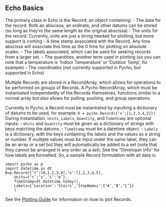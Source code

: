 ## Echo Basics
The primary class in Echo is the Record; an object containing:
    - The data for the record. Both an abscissa, an ordinate, and other datums can be stored (so long as they’re the same length as the original abscissa)
    - The units for the record. Currently, units are just a string needed for plotting, but more support is coming
    - A time stamp associated with the Record. Any time abscissa will associate this time as the 0 time for plotting on absolute scales.
    - The labels associated, which can be used for seeking records from a larger set.
    - The quantities, another term used in plotting (so you can note that a temperature is ‘Indoor Temperature’ or ‘Outdoor Temp’, for example)
    - The coordinates (not currently supported in Pycho, but supported in Echo)
   
Multiple Records are stored in a RecordArray, which allows for operations to be performed on groups of Records. A Pycho RecordArray, which must be instantiated independently of the Records themselves, functions similar to a normal array but also allows for pulling, pushing, and group operations.

Currently in Pycho, a Record must be instantiated by inputting a dictionary of datums to be used, for example:
`D = pycho.Record({‘x’:[1,2,3,4,5]})`
During instantiation, `Units`, `Labels`, `Quantity`, and `TimeStamp` are optional inputs:
    - `Units` and `Quantity` must be given as a dictionary of strings with keys matching the datums.
    - `TimeStamp` must be a datetime object.
    - `Labels` is a dictionary, with the keys containing the labels and the values as a string or number. If multiple values must be input under the same label, they can be an array or a set but they will automatically be added to a set (note that they cannot be arranged in any order as a set). See the “Developer Info” for how labels are formatted.
So, a sample Record formulation with all data is:
```
import pycho as p
import datetime as dt
D=p.Record({‘t’:[0,1,2,3,4],’x’:[1,2,3,4,5],
    Units={‘t’:’s’,’x’:’m’},
    TimeStamp=dt.datetime.today(),
    Labels={‘Location’:’Stairs’,’StepNames’:{‘A’,’B’,’C’}}
    )
```   

See the [Plotting Guide](Plotting.md) for information on how to plot Records.